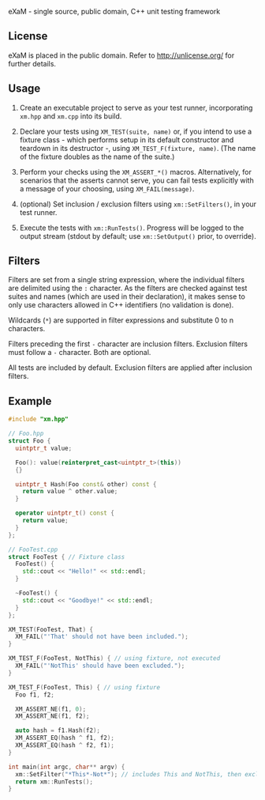 eXaM - single source, public domain, C++ unit testing framework

License
-------

eXaM is placed in the public domain. Refer to http://unlicense.org/ for further
details.

Usage
-----

1. Create an executable project to serve as your test runner, incorporating
  `xm.hpp` and `xm.cpp` into its build.

2. Declare your tests using `XM_TEST(suite, name)` or, if you intend to use a
  fixture class - which performs setup in its default constructor and teardown
  in its destructor -, using `XM_TEST_F(fixture, name)`. (The name of the
  fixture doubles as the name of the suite.)

3. Perform your checks using the `XM_ASSERT_*()` macros. Alternatively, for
  scenarios that the asserts cannot serve, you can fail tests explicitly with a
  message of your choosing, using `XM_FAIL(message)`.

4. (optional) Set inclusion / exclusion filters using `xm::SetFilters()`, in
  your test runner.

5. Execute the tests with `xm::RunTests()`. Progress will be logged to the
  output stream (stdout by default; use `xm::SetOutput()` prior, to override).

Filters
-------

Filters are set from a single string expression, where the individual filters
are delimited using the `:` character. As the filters are checked against test
suites and names (which are used in their declaration), it makes sense to only
use characters allowed in C++ identifiers (no validation is done).

Wildcards (`*`) are supported in filter expressions and substitute 0 to n
characters.

Filters preceding the first `-` character are inclusion filters. Exclusion
filters must follow a `-` character. Both are optional.

All tests are included by default. Exclusion filters are applied after inclusion
filters.

Example
-------
```c++
#include "xm.hpp"

// Foo.hpp
struct Foo {
  uintptr_t value;

  Foo(): value(reinterpret_cast<uintptr_t>(this))
  {}

  uintptr_t Hash(Foo const& other) const {
    return value ^ other.value;
  }

  operator uintptr_t() const {
    return value;
  }
};

// FooTest.cpp
struct FooTest { // Fixture class
  FooTest() {
    std::cout << "Hello!" << std::endl;
  }

  ~FooTest() {
    std::cout << "Goodbye!" << std::endl;
  }
};

XM_TEST(FooTest, That) {
  XM_FAIL("'That' should not have been included.");
}

XM_TEST_F(FooTest, NotThis) { // using fixture, not executed
  XM_FAIL("'NotThis' should have been excluded.");
}

XM_TEST_F(FooTest, This) { // using fixture
  Foo f1, f2;

  XM_ASSERT_NE(f1, 0);
  XM_ASSERT_NE(f1, f2);

  auto hash = f1.Hash(f2);
  XM_ASSERT_EQ(hash ^ f1, f2);
  XM_ASSERT_EQ(hash ^ f2, f1);
}

int main(int argc, char** argv) {
  xm::SetFilter("*This*-Not*"); // includes This and NotThis, then excludes NotThis.
  return xm::RunTests();
}
```
